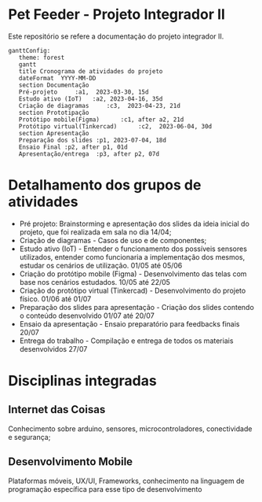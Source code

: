 # Pet Feeder - Projeto Integrador II
Este repositório se refere a documentação do projeto integrador II. 
 
 ```mermaid
 ganttConfig:
    theme: forest
    gantt
    title Cronograma de atividades do projeto
    dateFormat  YYYY-MM-DD
    section Documentação
    Pré-projeto     :a1,  2023-03-30, 15d
    Estudo ativo (IoT)   :a2, 2023-04-16, 35d
    Criação de diagramas     :c3,  2023-04-23, 21d
    section Prototipação
    Protótipo mobile(Figma)      :c1, after a2, 21d
    Protótipo virtual(Tinkercad)      :c2,  2023-06-04, 30d
    section Apresentação
    Preparação dos slides :p1, 2023-07-04, 18d
    Ensaio Final :p2, after p1, 01d
    Apresentação/entrega  :p3, after p2, 07d
``` 

# Detalhamento dos grupos de atividades

- Pré projeto: Brainstorming e apresentação dos slides da ideia inicial do projeto, que foi realizada em sala no dia 14/04;
- Criação de diagramas - Casos de uso e de componentes;
- Estudo ativo (IoT) - Entender o funcionamento dos possíveis sensores utilizados, entender como funcionaria a implementação dos mesmos, estudar
os cenários de utilização. 01/05 até 05/06
- Criação do protótipo mobile (Figma) - Desenvolvimento das telas com base nos cenários estudados. 10/05 até 22/05
- Criação do protótipo virtual (Tinkercad) - Desenvolvimento do projeto físico. 01/06 até 01/07
- Preparação dos slides para apresentação - Criação dos slides contendo o conteúdo desenvolvido 01/07 até 20/07
- Ensaio da apresentação - Ensaio preparatório para feedbacks finais 20/07
- Entrega do trabalho - Compilação e entrega de todos os materiais desenvolvidos 27/07

# Disciplinas integradas
## Internet das Coisas 

Conhecimento sobre arduino, sensores, microcontroladores, conectividade e segurança;

## Desenvolvimento Mobile

Plataformas móveis, UX/UI, Frameworks, conhecimento na linguagem de programação específica para esse tipo de desenvolvimento
